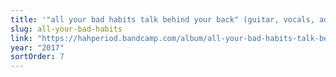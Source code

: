 ```yaml
---
title: '"all your bad habits talk behind your back" (guitar, vocals, add. production)'
slug: all-your-bad-habits
link: "https://hahperiod.bandcamp.com/album/all-your-bad-habits-talk-behind-your-back"
year: "2017"
sortOrder: 7
---
```

